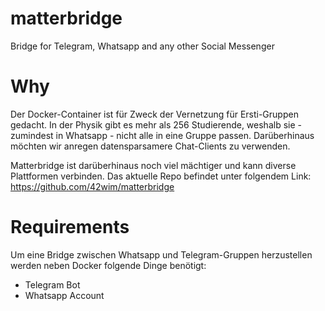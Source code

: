 # matterbridge
Bridge for Telegram, Whatsapp and any other Social Messenger

# Why
Der Docker-Container ist für Zweck der Vernetzung für Ersti-Gruppen gedacht.
In der Physik gibt es mehr als 256 Studierende, weshalb sie - zumindest in Whatsapp - nicht alle in eine Gruppe passen.
Darüberhinaus möchten wir anregen datensparsamere Chat-Clients zu verwenden.

Matterbridge ist darüberhinaus noch viel mächtiger und kann diverse Plattformen verbinden.
Das aktuelle Repo befindet unter folgendem Link: https://github.com/42wim/matterbridge

# Requirements
Um eine Bridge zwischen Whatsapp und Telegram-Gruppen herzustellen werden neben Docker folgende Dinge benötigt: 
- Telegram Bot
- Whatsapp Account
